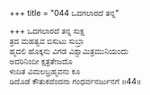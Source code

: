 +++
title = "044 ಒದಗಲಾರದೆ ತನ್ನ"

+++
ಒದಗಲಾರದೆ ತನ್ನ ಸುಕ್ಷ  
ತ್ರದ ಮಹತ್ವವ ಬಿಸುಟು ಸುಬ್ರಾ  
ಹ್ಮದಲಿ ಹೊಕ್ಕನು ವಿಗಡ ವಿಶ್ವಾಮಿತ್ರಮುನಿಯಂದು   
ಅದರಿನಿಂದೀ ಕ್ಷತ್ರತೇಜದೊ  
ಳುದಿತ ವಿಮಲಬ್ರಹ್ಮವನು ಕೂ  
ಡಿದೊಡೆ ಕೌತುಕವೆಂದನಾ ಗಂಧರ್ವನರ್ಜುನಗೆ     ॥44॥